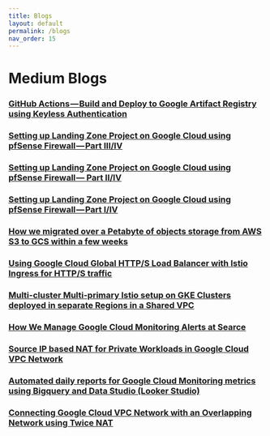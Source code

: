 ```yaml
---
title: Blogs
layout: default
permalink: /blogs
nav_order: 15
---
```


# Medium Blogs

### [GitHub Actions — Build and Deploy to Google Artifact Registry using Keyless Authentication](https://medium.com/@pateljheel/github-actions-build-and-deploy-to-google-artifact-registry-using-keyless-authentication-4bd974457c55)


### [Setting up Landing Zone Project on Google Cloud using pfSense Firewall — Part III/IV](https://medium.com/searce/setting-up-landing-zone-project-on-google-cloud-using-pfsense-firewall-part-iii-iv-79e58a5ade42)


### [Setting up Landing Zone Project on Google Cloud using pfSense Firewall — Part II/IV](https://medium.com/@pateljheel/setting-up-landing-zone-project-on-google-cloud-using-pfsense-firewall-part-ii-937e8546fe37)


### [Setting up Landing Zone Project on Google Cloud using pfSense Firewall — Part I/IV](https://medium.com/@pateljheel/setting-up-landing-zone-project-on-google-cloud-using-pfsense-firewall-part-i-565f013548b0)


### [How we migrated over a Petabyte of objects storage from AWS S3 to GCS within a few weeks](https://medium.com/searce/how-we-migrated-over-a-petabyte-of-objects-storage-from-aws-s3-to-gcs-within-a-few-weeks-dff97a2d74b1)


### [Using Google Cloud Global HTTP/S Load Balancer with Istio Ingress for HTTP/S traffic](https://medium.com/towardsdev/using-google-cloud-global-http-s-load-balancer-with-istio-ingress-for-http-s-traffic-a46321c4302d)


### [Multi-cluster Multi-primary Istio setup on GKE Clusters deployed in separate Regions in a Shared VPC](https://medium.com/towardsdev/multi-cluster-multi-primary-istio-setup-on-gke-clusters-deployed-in-separate-regions-in-a-shared-d7793ca31d0b)


### [How We Manage Google Cloud Monitoring Alerts at Searce](https://medium.com/searce/how-we-manage-google-cloud-monitoring-alerts-at-searce-b74d30908dbd)


### [Source IP based NAT for Private Workloads in Google Cloud VPC Network](https://medium.com/@pateljheel/source-ip-based-nat-for-private-workloads-in-google-cloud-vpc-network-600ee76b0d8f)


### [Automated daily reports for Google Cloud Monitoring metrics using Bigquery and Data Studio (Looker Studio)](https://medium.com/@pateljheel/automated-daily-reports-for-google-cloud-monitoring-metrics-using-bigquery-and-data-studio-looker-36c724dd65ab)


### [Connecting Google Cloud VPC Network with an Overlapping Network using Twice NAT](https://medium.com/searce/connecting-google-cloud-vpc-network-with-an-overlapping-network-using-snat-and-dnat-95009313e3c7)
